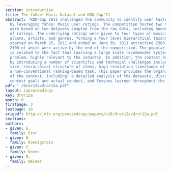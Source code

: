 ```yaml
---
section: introduction
title: The Yahoo! Music Dataset and KDD-Cup’11
abstract: 'KDD-Cup 2011 challenged the community to identify user tastes in music
  by leveraging Yahoo! Music user ratings. The competition hosted two tracks, which
  were based on two datasets sampled from the raw data, including hundreds of millions
  of ratings. The underlying ratings were given to four types of musical items: tracks,
  albums, artists, and genres, forming a four level hierarchical taxonomy. The challenge
  started on March 15, 2011 and ended on June 30, 2011 attracting 2389 participants,
  2100 of which were active by the end of the competition. The popularity of the challenge
  is related to the fact that learning a large scale recommender systems is a generic
  problem, highly relevant to the industry. In addition, the contest drew interest
  by introducing a number of scientific and technical challenges including dataset
  size, hierarchical structure of items, high resolution timestamps of ratings, and
  a non-conventional ranking-based task. This paper provides the organizers’ account
  of the contest, including: a detailed analysis of the datasets, discussion of the
  contest goals and actual conduct, and lessons learned throughout the contest.'
pdf: "./dror12a/dror12a.pdf"
layout: inproceedings
key: dror12a
month: 0
firstpage: 3
lastpage: 18
origpdf: http://jmlr.org/proceedings/papers/v18/dror12a/dror12a.pdf
sections: 
authors:
- given: G.
  family: Dror
- given: N.
  family: Koenigstein
- given: Y.
  family: Koren
- given: M.
  family: Weimer
---
```

